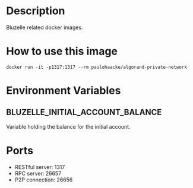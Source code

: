 # Description

Bluzelle related docker images.

# How to use this image

```shell
docker run -it -p1317:1317 --rm paulohaacke/algorand-private-network
```

# Environment Variables

## BLUZELLE_INITIAL_ACCOUNT_BALANCE

Variable holding the balance for the initial account. 

# Ports

* RESTful server: 1317
* RPC server: 26657
* P2P connection: 26656

